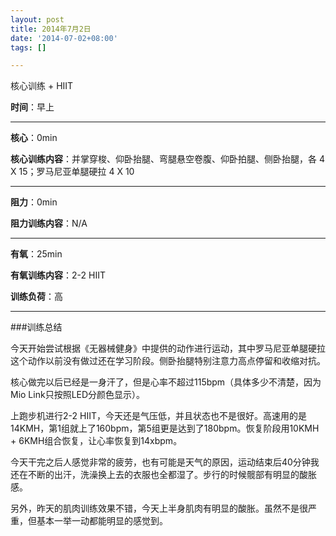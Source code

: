 ```yaml
---
layout: post
title: 2014年7月2日
date: '2014-07-02+08:00'
tags: [] 

---
```

核心训练 + HIIT

**时间**：早上

---

**核心**：0min

**核心训练内容**：并掌穿梭、仰卧抬腿、弯腿悬空卷腹、仰卧拍腿、侧卧抬腿，各 4 X 15；罗马尼亚单腿硬拉 4 X 10

---

**阻力**：0min

**阻力训练内容**：N/A

---

**有氧**：25min

**有氧训练内容**：2-2 HIIT

**训练负荷**：高

---

###训练总结

今天开始尝试根据《无器械健身》中提供的动作进行运动，其中罗马尼亚单腿硬拉这个动作以前没有做过还在学习阶段。侧卧抬腿特别注意力高点停留和收缩对抗。

核心做完以后已经是一身汗了，但是心率不超过115bpm（具体多少不清楚，因为Mio Link只按照LED分颜色显示）。

上跑步机进行2-2 HIIT，今天还是气压低，并且状态也不是很好。高速用的是14KMH，第1组就上了160bpm，第5组更是达到了180bpm。恢复阶段用10KMH + 6KMH组合恢复，让心率恢复到14xbpm。

今天干完之后人感觉非常的疲劳，也有可能是天气的原因，运动结束后40分钟我还在不断的出汗，洗澡换上去的衣服也全都湿了。步行的时候髋部有明显的酸胀感。

另外，昨天的肌肉训练效果不错，今天上半身肌肉有明显的酸胀。虽然不是很严重，但基本一举一动都能明显的感觉到。
